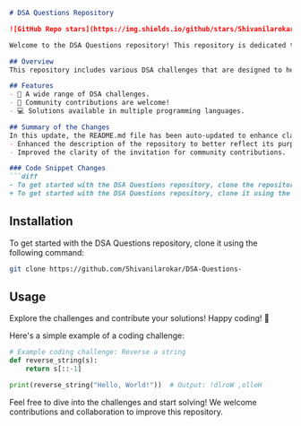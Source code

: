 ```markdown
# DSA Questions Repository

![GitHub Repo stars](https://img.shields.io/github/stars/Shivanilarokar/DSA-Questions-) ![GitHub forks](https://img.shields.io/github/forks/Shivanilarokar/DSA-Questions-) ![GitHub issues](https://img.shields.io/github/issues/Shivanilarokar/DSA-Questions-)

Welcome to the DSA Questions repository! This repository is dedicated to providing a collection of Data Structures and Algorithms (DSA) coding challenges aimed at enhancing your problem-solving skills. Each challenge comes with a detailed description and can be solved using different programming languages.

## Overview
This repository includes various DSA challenges that are designed to help you practice coding and improve your understanding of algorithms and data structures. Whether you're a beginner or an expert, you'll find challenges that suit your skill level.

## Features
- 🤖 A wide range of DSA challenges.
- 🤝 Community contributions are welcome!
- 💻 Solutions available in multiple programming languages.

## Summary of the Changes
In this update, the README.md file has been auto-updated to enhance clarity and improve the overall presentation of the project. The following changes were made:
- Enhanced the description of the repository to better reflect its purpose.
- Improved the clarity of the invitation for community contributions.

### Code Snippet Changes
```diff
- To get started with the DSA Questions repository, clone the repository to your local machine using the following command:
+ To get started with the DSA Questions repository, clone it using the following command:
```

## Installation
To get started with the DSA Questions repository, clone it using the following command:
```bash
git clone https://github.com/Shivanilarokar/DSA-Questions-
```

## Usage
Explore the challenges and contribute your solutions! Happy coding! 🎉

Here's a simple example of a coding challenge:

```python
# Example coding challenge: Reverse a string
def reverse_string(s):
    return s[::-1]

print(reverse_string("Hello, World!"))  # Output: !dlroW ,olleH
```

Feel free to dive into the challenges and start solving! We welcome contributions and collaboration to improve this repository.
```